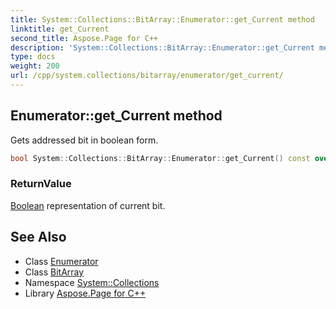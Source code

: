```yaml
---
title: System::Collections::BitArray::Enumerator::get_Current method
linktitle: get_Current
second_title: Aspose.Page for C++
description: 'System::Collections::BitArray::Enumerator::get_Current method. Gets addressed bit in boolean form in C++.'
type: docs
weight: 200
url: /cpp/system.collections/bitarray/enumerator/get_current/
---
```

## Enumerator::get_Current method


Gets addressed bit in boolean form.

```cpp
bool System::Collections::BitArray::Enumerator::get_Current() const override
```


### ReturnValue

[Boolean](../../../../system/boolean/) representation of current bit.

## See Also

* Class [Enumerator](../)
* Class [BitArray](../../)
* Namespace [System::Collections](../../../)
* Library [Aspose.Page for C++](../../../../)
